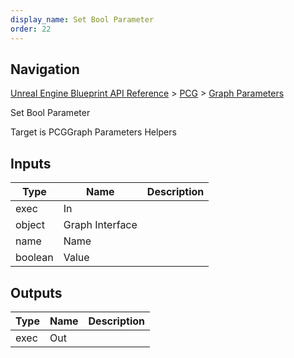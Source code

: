 ```yaml
---
display_name: Set Bool Parameter
order: 22
---
```

## Navigation

[Unreal Engine Blueprint API Reference](https://dev.epicgames.com/documentation/en-us/unreal-engine/BlueprintAPI) > [PCG](https://dev.epicgames.com/documentation/en-us/unreal-engine/BlueprintAPI/PCG) > [Graph Parameters](https://dev.epicgames.com/documentation/en-us/unreal-engine/BlueprintAPI/PCG/GraphParameters)

Set Bool Parameter

Target is PCGGraph Parameters Helpers

## Inputs

| Type | Name | Description |
| --- | --- | --- |
| exec | In |  |
| object | Graph Interface |  |
| name | Name |  |
| boolean | Value |  |

## Outputs

| Type | Name | Description |
| --- | --- | --- |
| exec | Out |  |
